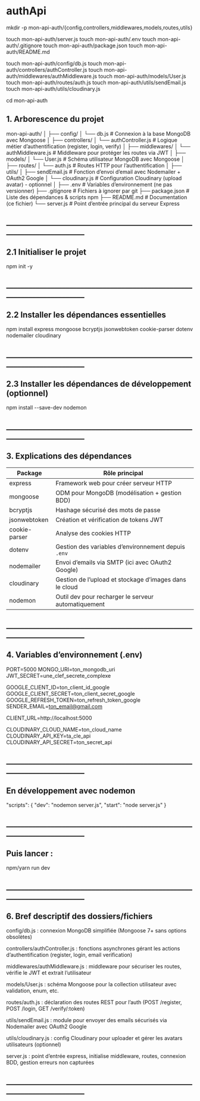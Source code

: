 # authApi
mkdir -p mon-api-auth/{config,controllers,middlewares,models,routes,utils}

touch mon-api-auth/server.js
touch mon-api-auth/.env
touch mon-api-auth/.gitignore
touch mon-api-auth/package.json
touch mon-api-auth/README.md

touch mon-api-auth/config/db.js
touch mon-api-auth/controllers/authController.js
touch mon-api-auth/middlewares/authMiddleware.js
touch mon-api-auth/models/User.js
touch mon-api-auth/routes/auth.js
touch mon-api-auth/utils/sendEmail.js
touch mon-api-auth/utils/cloudinary.js

cd mon-api-auth


##    1. Arborescence du projet                 ##
mon-api-auth/
│
├── config/
│   └── db.js                 # Connexion à la base MongoDB avec Mongoose
│
├── controllers/
│   └── authController.js     # Logique métier d’authentification (register, login, verify)
│
├── middlewares/
│   └── authMiddleware.js     # Middleware pour protéger les routes via JWT
│
├── models/
│   └── User.js               # Schéma utilisateur MongoDB avec Mongoose
│
├── routes/
│   └── auth.js               # Routes HTTP pour l’authentification
│
├── utils/
│   ├── sendEmail.js          # Fonction d’envoi d’email avec Nodemailer + OAuth2 Google
│   └── cloudinary.js         # Configuration Cloudinary (upload avatar) - optionnel
│
├── .env                      # Variables d’environnement (ne pas versionner)
├── .gitignore                # Fichiers à ignorer par git
├── package.json              # Liste des dépendances & scripts npm
├── README.md                 # Documentation (ce fichier)
└── server.js                 # Point d’entrée principal du serveur Express

## _______________________________________________________________________ ##




##     2.1 Initialiser le projet                ##

npm init -y

## _______________________________________________________________________ ##


##      2.2 Installer les dépendances essentielles               ##

npm install express mongoose bcryptjs jsonwebtoken cookie-parser dotenv nodemailer cloudinary

## _______________________________________________________________________ ##


##      2.3 Installer les dépendances de développement (optionnel)               ##
npm install --save-dev nodemon
## _______________________________________________________________________ ##


##        3. Explications des dépendances             ##

| Package       | Rôle principal                                         |
| ------------- | ------------------------------------------------------ |
| express       | Framework web pour créer serveur HTTP                  |
| mongoose      | ODM pour MongoDB (modélisation + gestion BDD)          |
| bcryptjs      | Hashage sécurisé des mots de passe                     |
| jsonwebtoken  | Création et vérification de tokens JWT                 |
| cookie-parser | Analyse des cookies HTTP                               |
| dotenv        | Gestion des variables d’environnement depuis `.env`    |
| nodemailer    | Envoi d’emails via SMTP (ici avec OAuth2 Google)       |
| cloudinary    | Gestion de l’upload et stockage d’images dans le cloud |
| nodemon       | Outil dev pour recharger le serveur automatiquement    |

## _______________________________________________________________________ ##


##      4. Variables d’environnement (.env)               ##
PORT=5000
MONGO_URI=ton_mongodb_uri
JWT_SECRET=une_clef_secrete_complexe

GOOGLE_CLIENT_ID=ton_client_id_google
GOOGLE_CLIENT_SECRET=ton_client_secret_google
GOOGLE_REFRESH_TOKEN=ton_refresh_token_google
SENDER_EMAIL=ton_email@gmail.com

CLIENT_URL=http://localhost:5000

CLOUDINARY_CLOUD_NAME=ton_cloud_name
CLOUDINARY_API_KEY=ta_cle_api
CLOUDINARY_API_SECRET=ton_secret_api

## _______________________________________________________________________ ##


##     En développement avec nodemon             ##

"scripts": {
  "dev": "nodemon server.js",
  "start": "node server.js"
}

## _______________________________________________________________________ ##



##     Puis lancer :                ##
npm/yarn run dev

## _______________________________________________________________________ ##



##    6. Bref descriptif des dossiers/fichiers ##

config/db.js : connexion MongoDB simplifiée (Mongoose 7+ sans options obsolètes)

controllers/authController.js : fonctions asynchrones gérant les actions d’authentification (register, login, email verification)

middlewares/authMiddleware.js : middleware pour sécuriser les routes, vérifie le JWT et extrait l’utilisateur

models/User.js : schéma Mongoose pour la collection utilisateur avec validation, enum, etc.

routes/auth.js : déclaration des routes REST pour l’auth (POST /register, POST /login, GET /verify/:token)

utils/sendEmail.js : module pour envoyer des emails sécurisés via Nodemailer avec OAuth2 Google

utils/cloudinary.js : config Cloudinary pour uploader et gérer les avatars utilisateurs (optionnel)

server.js : point d’entrée express, initialise middleware, routes, connexion BDD, gestion erreurs non capturées

## _______________________________________________________________________ ##





